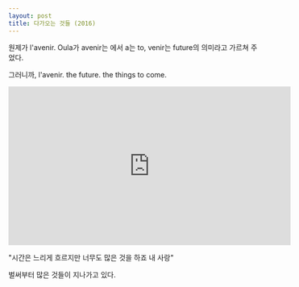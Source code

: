 ```yaml
---
layout: post
title: 다가오는 것들 (2016)
---
```


원제가 l'avenir. Oula가 avenir는 에서 a는 to, venir는 future의 의미라고 가르쳐 주었다.

그러니까, l'avenir. the future. the things to come.

<iframe width="560" height="315" src="https://www.youtube.com/embed/hDKXIIxNq-U" frameborder="0" allowfullscreen></iframe>

"시간은 느리게 흐르지만 너무도 많은 것을 하죠 내 사랑"

벌써부터 많은 것들이 지나가고 있다.

